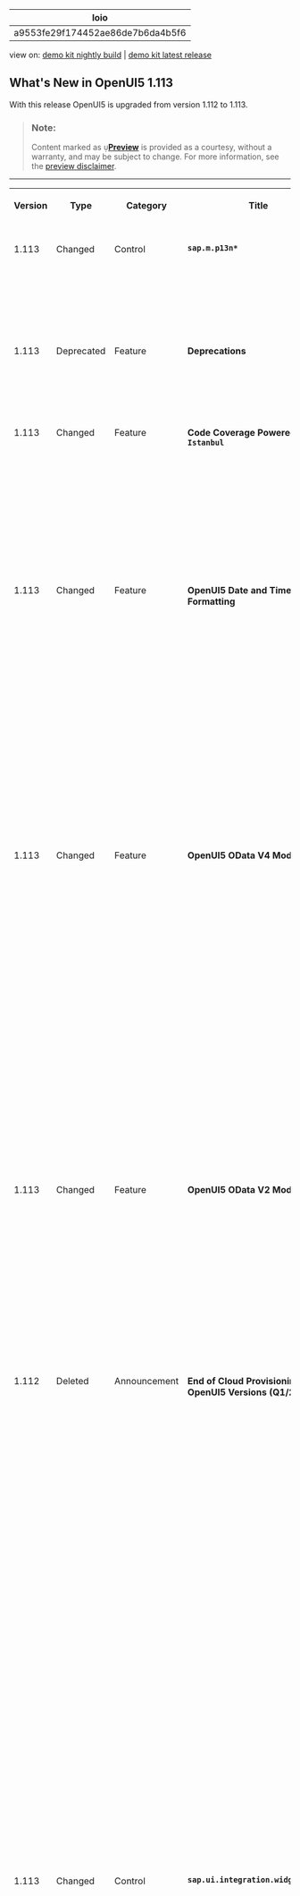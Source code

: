 <!-- loioa9553fe29f174452ae86de7b6da4b5f6 -->

| loio |
| -----|
| a9553fe29f174452ae86de7b6da4b5f6 |

<div id="loio">

view on: [demo kit nightly build](https://sdk.openui5.org/nightly/#/topic/a9553fe29f174452ae86de7b6da4b5f6) | [demo kit latest release](https://sdk.openui5.org/topic/a9553fe29f174452ae86de7b6da4b5f6)</div>

<link rel="stylesheet" type="text/css" href="css/sap-icons.css"/>

## What's New in OpenUI5 1.113

With this release OpenUI5 is upgraded from version 1.112 to 1.113.

> ### Note:  
> Content marked as <span style="color:#666666;"><span class="SAP-icons-V5"></span></span>**[Preview](https://help.sap.com/docs/whats-new-disclaimer)** is provided as a courtesy, without a warranty, and may be subject to change. For more information, see the [preview disclaimer](https://help.sap.com/docs/whats-new-disclaimer).

****


<table>
<tr>
<th valign="top">

Version

</th>
<th valign="top">

Type

</th>
<th valign="top">

Category

</th>
<th valign="top">

Title

</th>
<th valign="top">

Description

</th>
<th valign="top">

Action

</th>
<th valign="top">

Available as of

</th>
</tr>
<tr>
<td valign="top">

1.113 

</td>
<td valign="top">

Changed 

</td>
<td valign="top">

Control 

</td>
<td valign="top">

**`sap.m.p13n*`** 

</td>
<td valign="top">

**`sap.m.p13n*`**

We have further improved the usability and accessibility of the *View Settings* dialog: You can now move items up and down using keyboard shortcuts. For more information, see the [Sample](https://sdk.openui5.org/entity/sap.ui.comp.smarttable.SmartTable/sample/sap.ui.comp.sample.smarttable).

<sub>Changed•Control•Info Only•1.113</sub>

</td>
<td valign="top">

Info Only 

</td>
<td valign="top">

2023-04-20

</td>
</tr>
<tr>
<td valign="top">

1.113 

</td>
<td valign="top">

Deprecated 

</td>
<td valign="top">

Feature 

</td>
<td valign="top">

**Deprecations** 

</td>
<td valign="top">

**Deprecations**

There are currently no major deprecations. For a complete list of all deprecations, see [Deprecated APIs](https://sdk.openui5.org/api/deprecated).

<sub>Deprecated•Feature•Info Only•1.113</sub>

</td>
<td valign="top">

Info Only 

</td>
<td valign="top">

2023-04-20

</td>
</tr>
<tr>
<td valign="top">

1.113 

</td>
<td valign="top">

Changed 

</td>
<td valign="top">

Feature 

</td>
<td valign="top">

**Code Coverage Powered by `Istanbul`** 

</td>
<td valign="top">

**Code Coverage Powered by `Istanbul`**

OpenUI5 already provides a deep integration of `QUnit` and code coverage measurement. We now introduce `Istanbul` as a modern JavaScript code instrumenter, which is intended to eventually replace the former, now legacy solution based on `Blanket.js`.

To start taking advantage of the more future-proof and feature-rich `Istanbul` solution, see the updated [code coverage documentation](Code_Coverage_Measurement_7ef3242.md).

<sub>Changed•Feature•Info Only•1.113</sub>

</td>
<td valign="top">

Info Only 

</td>
<td valign="top">

2023-04-20

</td>
</tr>
<tr>
<td valign="top">

1.113 

</td>
<td valign="top">

Changed 

</td>
<td valign="top">

Feature 

</td>
<td valign="top">

**OpenUI5 Date and Time Formatting** 

</td>
<td valign="top">

**OpenUI5 Date and Time Formatting**

The new version of OpenUI5 introduces the following formatting features:

-   You can now centrally configure calendar week numbering via the new `calendarWeekNumbering` configuration parameter. Note that the `calendarWeekNumbering` format option introduced with OpenUI5 1.108 for `sap.ui.core.format.DateFormat` overrules the central configuration.

    For more information, see [Configuration Options and URL Parameters](Configuration_Options_and_URL_Parameters_91f2d03.md).

-   We provide the new `intervalDelimiter` format option for `sap.ui.core.format.DateFormat`. If an `intervalDelimiter` is set, the locale-specific rules for displaying a range as defined in the Common Locale Data Repository are overruled; the two parts of the range are formatted individually, and the given delimiter is used.


<sub>Changed•Feature•Info Only•1.113</sub>

</td>
<td valign="top">

Info Only 

</td>
<td valign="top">

2023-04-20

</td>
</tr>
<tr>
<td valign="top">

1.113 

</td>
<td valign="top">

Changed 

</td>
<td valign="top">

Feature 

</td>
<td valign="top">

**OpenUI5 OData V4 Model** 

</td>
<td valign="top">

**OpenUI5 OData V4 Model**

The new version of the OpenUI5 OData V4 model introduces the following features:

-   You can now delete nested transient records that were created using the experimental Deep Create feature provided with OpenUI5 1.112. Any initial data handed over to `sap.ui.model.odata.v4.ODataListBinding#create` can now contain nested entities.

    For more information, see the [API Reference](https://sdk.openui5.org/api/sap.ui.model.odata.v4.ODataListBinding/methods/create).

-   In read-only scenarios, you can now combine the experimental hierarchy feature introduced with OpenUI5 1.105 with the `sap.ui.model.odata.v4.Context#setKeepAlive` and `sap.ui.model.odata.v4.ODataModel#getKeepAliveContext` data synchronization methods described in [Data Reuse](Data_Reuse_648e360.md).

    For more information, see the API Reference for [`setKeepAlive`](https://sdk.openui5.org/api/sap.ui.model.odata.v4.Context/methods/setKeepAlive) and [`getKeepAliveContext`](https://sdk.openui5.org/api/sap.ui.model.odata.v4.ODataModel/methods/getKeepAliveContext).

-   The `sap.ui.model.odata.v4.Context#resetChanges` API introduced as an experimental feature with OpenUI5 1.109 is now generally available.

    For more information, see the [API Reference](https://sdk.openui5.org/api/sap.ui.model.odata.v4.Context/methods/resetChanges).


<sub>Changed•Feature•Info Only•1.113</sub>

</td>
<td valign="top">

Info Only 

</td>
<td valign="top">

2023-04-20

</td>
</tr>
<tr>
<td valign="top">

1.113 

</td>
<td valign="top">

Changed 

</td>
<td valign="top">

Feature 

</td>
<td valign="top">

**OpenUI5 OData V2 Model** 

</td>
<td valign="top">

**OpenUI5 OData V2 Model**

You can now prevent the activation of a new inactive entity by using `sap.ui.base.Event#preventDefault` in the handler of the `createActivate` event of an `sap.ui.model.odata.v2.ODataListBinding`. Note that user input into inactive rows is regarded as a pending change by `sap.ui.model.odata.v2.ODataModel#hasPendingChanges`; it can be reset using `sap.ui.model.odata.v2.ODataModel#resetChanges`.

For more information, see the API Reference for [`hasPendingChanges`](https://sdk.openui5.org/api/sap.ui.model.odata.v2.ODataModel/methods/hasPendingChanges), [`resetChanges`](https://sdk.openui5.org/api/sap.ui.model.odata.v2.ODataModel/methods/resetChanges), and [`Event.preventDefault`](https://sdk.openui5.org/api/sap.ui.base.Event/methods/preventDefault).

<sub>Changed•Feature•Info Only•1.113</sub>

</td>
<td valign="top">

Info Only 

</td>
<td valign="top">

2023-04-20

</td>
</tr>
<tr>
<td valign="top">

1.112

</td>
<td valign="top">

Deleted 

</td>
<td valign="top">

Announcement 

</td>
<td valign="top">

**End of Cloud Provisioning for OpenUI5 Versions \(Q1/2023\)** 

</td>
<td valign="top">

**End of Cloud Provisioning for OpenUI5 Versions \(Q1/2023\)**

> ### Note:  
> The following information concerns important upcoming changes for end users. These changes may require end users to adjust and/or test cases to be adapted, but they won't stop or disrupt software or processes.

The following OpenUI5 versions will be removed from the OpenUI5 Content Delivery Network \(CDN\) after the end of Q1/2023.

**Minor Versions Reaching Their End of Cloud Provisioning**

The following versions including all patches will be removed entirely:

-   1.90
-   1.93
-   1.97
-   1.98

Action: Upgrade to a version that’s still in maintenance.

**Patch Versions Reaching Their End of Cloud Provisioning**

The following patches will be removed:

-   Long-term maintenance versions:

    -   1.38.52 to 1.38.53
    -   1.71.40-1.71.43
    -   1.84.20 to 1.84.22
    -   1.96.3 to 1.96.6

    Action: Upgrade to the latest available patch for the respective OpenUI5 version.


For more information, see [UI5 Releases Ending Service in 2023](https://blogs.sap.com/2022/12/05/ui5-releases-ending-service-in-2023/) and [Version Overview](https://sdk.openui5.org/versionoverview.html).

<sub>Deleted•Announcement•Required•1.112</sub>

</td>
<td valign="top">

Required 

</td>
<td valign="top">

2023-03-31

</td>
</tr>
<tr>
<td valign="top">

1.113 

</td>
<td valign="top">

Changed 

</td>
<td valign="top">

Control 

</td>
<td valign="top">

**`sap.ui.integration.widgets.Card`** 

</td>
<td valign="top">

**`sap.ui.integration.widgets.Card`**

-   Using the new `customStateIcon` property, you can now set custom state-icons for the items in Table, List, and Object cards. Before this change, states like `Error`, `Warning`, `Success`, or `Information`, only had default icons. For more information, see the [Table Card](https://sdk.openui5.org/test-resources/sap/ui/integration/demokit/cardExplorer/webapp/index.html#/learn/typesDeclarative/table) section and the [Sample](https://sdk.openui5.org/test-resources/sap/ui/integration/demokit/cardExplorer/webapp/index.html#/explore/table/visibleColumns) in the Card Explorer.

-   Integration cards now support the `IllustratedMessage` control to provide more informative and consistent error messages. When the application is in debug mode \(when the URL parameter `sap-ui-debug=true` is set\), the *Show More* button opens a dialog with relevant additional \(more technical\) information.

-   We have enhanced the Table card with several new properties:

    -   You can use the new `highlight` property to show the state of each table row. Additionally, the `highlightText` property conveys the semantic of this state for better accessibility.
    -   The `additionalText` property gives you the option to display additional text in the table identifier column.

    For more information, see the [Table Card](https://sdk.openui5.org/test-resources/sap/ui/integration/demokit/cardExplorer/webapp/index.html#/learn/typesDeclarative/table) section and the [Sample](https://sdk.openui5.org/test-resources/sap/ui/integration/demokit/cardExplorer/webapp/index.html#/explore/table/highlight) in the Card Explorer. 


<sub>Changed•Control•Info Only•1.113</sub>

</td>
<td valign="top">

Info Only 

</td>
<td valign="top">

2023-04-20

</td>
</tr>
<tr>
<td valign="top">

1.113 

</td>
<td valign="top">

Changed 

</td>
<td valign="top">

Feature 

</td>
<td valign="top">

**`sap.ui.test.Opa5`** 

</td>
<td valign="top">

**`sap.ui.test.Opa5`**

We have introduced a new `fetchWaiter`, which checks for currently ongoing fetch requests.

<sub>Changed•Feature•Info Only•1.113</sub>

</td>
<td valign="top">

Info Only 

</td>
<td valign="top">

2023-04-20

</td>
</tr>
<tr>
<td valign="top">

1.113 

</td>
<td valign="top">

Changed 

</td>
<td valign="top">

Control 

</td>
<td valign="top">

**`sap.m.SuggestionsPopover`** 

</td>
<td valign="top">

**`sap.m.SuggestionsPopover`**

We have restricted the width of input suggestions to a maximum of 40 rem for optimal user experience. Limiting the width of suggestions allows users to easily scan and select options. However, if the input field is wider than 40 rem, the width of the suggestions matches the input’s width.

<sub>Changed•Control•Info Only•1.113</sub>

</td>
<td valign="top">

Info Only 

</td>
<td valign="top">

2023-04-20

</td>
</tr>
<tr>
<td valign="top">

1.113 

</td>
<td valign="top">

Changed 

</td>
<td valign="top">

Control 

</td>
<td valign="top">

**`sap.m.IllustratedMessage`** 

</td>
<td valign="top">

**`sap.m.IllustratedMessage`**

We have introduced a new `Survey` illustration type and four new illustrations to the default illustration set: `sapIllus-Dialog-NoColumnsSet`, `sapIllus-Dot-NoColumnsSet`, `sapIllus-Scene-NoColumnsSet`, and `sapIllus-Spot-NoColumnsSet`. For more information, see the [API Reference](https://sdk.openui5.org/api/sap.m.IllustratedMessage). 

<sub>Changed•Control•Info Only•1.113</sub>

</td>
<td valign="top">

Info Only 

</td>
<td valign="top">

2023-04-20

</td>
</tr>
<tr>
<td valign="top">

1.113 

</td>
<td valign="top">

Changed 

</td>
<td valign="top">

Control 

</td>
<td valign="top">

**`sap.ui.unified.FileUploader`** 

</td>
<td valign="top">

**`sap.ui.unified.FileUploader`**

We have implemented two new methods in the control's API, a trigger to open the native file upload picker and a getter to return the file input type element from the control DOM representation.

For more information, see the [API Reference](https://sdk.openui5.org/api/sap.ui.unified.FileUploader). 

<sub>Changed•Control•Info Only•1.113</sub>

</td>
<td valign="top">

Info Only 

</td>
<td valign="top">

2023-04-20

</td>
</tr>
<tr>
<td valign="top">

1.113 

</td>
<td valign="top">

Changed 

</td>
<td valign="top">

Control 

</td>
<td valign="top">

**`sap.f.SidePanel`** 

</td>
<td valign="top">

**`sap.f.SidePanel`**

We have implemented an **enabled** property to the Side Panel item, which disables the controls and UI elements inside it.

For more information, see the [Sample](https://sdk.openui5.org/entity/sap.f.SidePanel/sample/sap.f.sample.SidePanel). 

<sub>Changed•Control•Info Only•1.113</sub>

</td>
<td valign="top">

Info Only 

</td>
<td valign="top">

2023-04-20

</td>
</tr>
<tr>
<td valign="top">

1.113 

</td>
<td valign="top">

Changed 

</td>
<td valign="top">

Control 

</td>
<td valign="top">

**`sap.m.SinglePlanningCalendar`** 

</td>
<td valign="top">

**`sap.m.SinglePlanningCalendar`**

We have implemented a new mode to select one or more dates in **SinglePlanningCalendar**. Тhe single day option is enabled by default, the multi-date selection option is possible by using a key combination \([Ctrl\] + [Meta key\]  and select the dates\) or by activating the new **MultiDateSelectionMode** property.

For more information, see the [Sample](https://sdk.openui5.org/entity/sap.m.SinglePlanningCalendar/sample/sap.m.sample.SinglePlanningCalendarDateSelection). 

<sub>Changed•Control•Info Only•1.113</sub>

</td>
<td valign="top">

Info Only 

</td>
<td valign="top">

2023-04-20

</td>
</tr>
</table>

**Parent topic:**[Previous Versions](Previous_Versions_6660a59.md "")

**Related Information**  


[What's New in OpenUI5 1.128](What_s_New_in_OpenUI5_1_128_1f76220.md "With this release OpenUI5 is upgraded from version 1.127 to 1.128.")

[What's New in OpenUI5 1.127](What_s_New_in_OpenUI5_1_127_e5e1317.md "With this release OpenUI5 is upgraded from version 1.126 to 1.127.")

[What's New in OpenUI5 1.126](What_s_New_in_OpenUI5_1_126_1d98116.md "With this release OpenUI5 is upgraded from version 1.125 to 1.126.")

[What's New in OpenUI5 1.125](What_s_New_in_OpenUI5_1_125_9d87044.md "With this release OpenUI5 is upgraded from version 1.124 to 1.125.")

[What's New in OpenUI5 1.124](What_s_New_in_OpenUI5_1_124_7f77c3f.md "With this release OpenUI5 is upgraded from version 1.123 to 1.124.")

[What's New in OpenUI5 1.123](What_s_New_in_OpenUI5_1_123_9d00ac7.md "With this release OpenUI5 is upgraded from version 1.122 to 1.123.")

[What's New in OpenUI5 1.122](What_s_New_in_OpenUI5_1_122_5d078da.md "With this release OpenUI5 is upgraded from version 1.121 to 1.122.")

[What's New in OpenUI5 1.121](What_s_New_in_OpenUI5_1_121_91a4a2f.md "With this release OpenUI5 is upgraded from version 1.120 to 1.121.")

[What's New in OpenUI5 1.120](What_s_New_in_OpenUI5_1_120_2359b63.md "With this release OpenUI5 is upgraded from version 1.119 to 1.120.")

[What's New in OpenUI5 1.119](What_s_New_in_OpenUI5_1_119_0b1903a.md "With this release OpenUI5 is upgraded from version 1.118 to 1.119.")

[What's New in OpenUI5 1.118](What_s_New_in_OpenUI5_1_118_3eecbde.md "With this release OpenUI5 is upgraded from version 1.117 to 1.118.")

[What's New in OpenUI5 1.117](What_s_New_in_OpenUI5_1_117_029d3b4.md "With this release OpenUI5 is upgraded from version 1.116 to 1.117.")

[What's New in OpenUI5 1.116](What_s_New_in_OpenUI5_1_116_ebd6f34.md "With this release OpenUI5 is upgraded from version 1.115 to 1.116.")

[What's New in OpenUI5 1.115](What_s_New_in_OpenUI5_1_115_409fde8.md "With this release OpenUI5 is upgraded from version 1.114 to 1.115.")

[What's New in OpenUI5 1.114](What_s_New_in_OpenUI5_1_114_890fce1.md "With this release OpenUI5 is upgraded from version 1.113 to 1.114.")

[What's New in OpenUI5 1.112](What_s_New_in_OpenUI5_1_112_34afc69.md "With this release OpenUI5 is upgraded from version 1.111 to 1.112.")

[What's New in OpenUI5 1.111](What_s_New_in_OpenUI5_1_111_7a67837.md "With this release OpenUI5 is upgraded from version 1.110 to 1.111.")

[What's New in OpenUI5 1.110](What_s_New_in_OpenUI5_1_110_71a855c.md "With this release OpenUI5 is upgraded from version 1.109 to 1.110.")

[What's New in OpenUI5 1.109](What_s_New_in_OpenUI5_1_109_3264bd2.md "With this release OpenUI5 is upgraded from version 1.108 to 1.109.")

[What's New in OpenUI5 1.108](What_s_New_in_OpenUI5_1_108_66e33f0.md "With this release OpenUI5 is upgraded from version 1.107 to 1.108.")

[What's New in OpenUI5 1.107](What_s_New_in_OpenUI5_1_107_d4ff916.md "With this release OpenUI5 is upgraded from version 1.106 to 1.107.")

[What's New in OpenUI5 1.106](What_s_New_in_OpenUI5_1_106_5b497b0.md "With this release OpenUI5 is upgraded from version 1.105 to 1.106.")

[What's New in OpenUI5 1.105](What_s_New_in_OpenUI5_1_105_4d6c00e.md "With this release OpenUI5 is upgraded from version 1.104 to 1.105.")

[What's New in OpenUI5 1.104](What_s_New_in_OpenUI5_1_104_69e567c.md "With this release OpenUI5 is upgraded from version 1.103 to 1.104.")

[What's New in OpenUI5 1.103](What_s_New_in_OpenUI5_1_103_0e98c76.md "With this release OpenUI5 is upgraded from version 1.102 to 1.103.")

[What's New in OpenUI5 1.102](What_s_New_in_OpenUI5_1_102_f038c99.md "With this release OpenUI5 is upgraded from version 1.101 to 1.102.")

[What's New in OpenUI5 1.101](What_s_New_in_OpenUI5_1_101_7733b00.md "With this release OpenUI5 is upgraded from version 1.100 to 1.101.")

[What's New in OpenUI5 1.100](What_s_New_in_OpenUI5_1_100_27dec1d.md "With this release OpenUI5 is upgraded from version 1.99 to 1.100.")

[What's New in OpenUI5 1.99](What_s_New_in_OpenUI5_1_99_4f35848.md "With this release OpenUI5 is upgraded from version 1.98 to 1.99.")

[What's New in OpenUI5 1.98](What_s_New_in_OpenUI5_1_98_d9f16f2.md "With this release OpenUI5 is upgraded from version 1.97 to 1.98.")

[What's New in OpenUI5 1.97](What_s_New_in_OpenUI5_1_97_fa0e282.md "With this release OpenUI5 is upgraded from version 1.96 to 1.97.")

[What's New in OpenUI5 1.96](What_s_New_in_OpenUI5_1_96_7a9269f.md "With this release OpenUI5 is upgraded from version 1.95 to 1.96.")

[What's New in OpenUI5 1.95](What_s_New_in_OpenUI5_1_95_a1aea67.md "With this release OpenUI5 is upgraded from version 1.94 to 1.95.")

[What's New in OpenUI5 1.94](What_s_New_in_OpenUI5_1_94_c40f1e6.md "With this release OpenUI5 is upgraded from version 1.93 to 1.94.")

[What's New in OpenUI5 1.93](What_s_New_in_OpenUI5_1_93_f273340.md "With this release OpenUI5 is upgraded from version 1.92 to 1.93.")

[What's New in OpenUI5 1.92](What_s_New_in_OpenUI5_1_92_1ef345d.md "With this release OpenUI5 is upgraded from version 1.91 to 1.92.")

[What's New in OpenUI5 1.91](What_s_New_in_OpenUI5_1_91_0a2bd79.md "With this release OpenUI5 is upgraded from version 1.90 to 1.91.")

[What's New in OpenUI5 1.90](What_s_New_in_OpenUI5_1_90_91c10c2.md "With this release OpenUI5 is upgraded from version 1.89 to 1.90.")

[What's New in OpenUI5 1.89](What_s_New_in_OpenUI5_1_89_e56cddc.md "With this release OpenUI5 is upgraded from version 1.88 to 1.89.")

[What's New in OpenUI5 1.88](What_s_New_in_OpenUI5_1_88_e15a206.md "With this release OpenUI5 is upgraded from version 1.87 to 1.88.")

[What's New in OpenUI5 1.87](What_s_New_in_OpenUI5_1_87_b506da7.md "With this release OpenUI5 is upgraded from version 1.86 to 1.87.")

[What's New in OpenUI5 1.86](What_s_New_in_OpenUI5_1_86_4c1c959.md "With this release OpenUI5 is upgraded from version 1.85 to 1.86.")

[What's New in OpenUI5 1.85](What_s_New_in_OpenUI5_1_85_1d18eb5.md "With this release OpenUI5 is upgraded from version 1.84 to 1.85.")

[What's New in OpenUI5 1.84](What_s_New_in_OpenUI5_1_84_dc76640.md "With this release OpenUI5 is upgraded from version 1.82 to 1.84.")

[What's New in OpenUI5 1.82](What_s_New_in_OpenUI5_1_82_3a8dd13.md "With this release OpenUI5 is upgraded from version 1.81 to 1.82.")

[What's New in OpenUI5 1.81](What_s_New_in_OpenUI5_1_81_f5e2a21.md "With this release OpenUI5 is upgraded from version 1.80 to 1.81.")

[What's New in OpenUI5 1.80](What_s_New_in_OpenUI5_1_80_8cee506.md "With this release OpenUI5 is upgraded from version 1.79 to 1.80.")

[What's New in OpenUI5 1.79](What_s_New_in_OpenUI5_1_79_99c4cdc.md "With this release OpenUI5 is upgraded from version 1.78 to 1.79.")

[What's New in OpenUI5 1.78](What_s_New_in_OpenUI5_1_78_f09b63e.md "With this release OpenUI5 is upgraded from version 1.77 to 1.78.")

[What's New in OpenUI5 1.77](What_s_New_in_OpenUI5_1_77_c46b439.md "With this release OpenUI5 is upgraded from version 1.76 to 1.77.")

[What's New in OpenUI5 1.76](What_s_New_in_OpenUI5_1_76_aad03b5.md "With this release OpenUI5 is upgraded from version 1.75 to 1.76.")

[What's New in OpenUI5 1.75](What_s_New_in_OpenUI5_1_75_5cbb62d.md "With this release OpenUI5 is upgraded from version 1.74 to 1.75.")

[What's New in OpenUI5 1.74](What_s_New_in_OpenUI5_1_74_c22208a.md "With this release OpenUI5 is upgraded from version 1.73 to 1.74.")

[What's New in OpenUI5 1.73](What_s_New_in_OpenUI5_1_73_231dd13.md "With this release OpenUI5 is upgraded from version 1.72 to 1.73.")

[What's New in OpenUI5 1.72](What_s_New_in_OpenUI5_1_72_521cad9.md "With this release OpenUI5 is upgraded from version 1.71 to 1.72.")

[What's New in OpenUI5 1.71](What_s_New_in_OpenUI5_1_71_a93a6a3.md "With this release OpenUI5 is upgraded from version 1.70 to 1.71.")

[What's New in OpenUI5 1.70](What_s_New_in_OpenUI5_1_70_f073d69.md "With this release OpenUI5 is upgraded from version 1.69 to 1.70.")

[What's New in OpenUI5 1.69](What_s_New_in_OpenUI5_1_69_89a18bd.md "With this release OpenUI5 is upgraded from version 1.68 to 1.69.")

[What's New in OpenUI5 1.68](What_s_New_in_OpenUI5_1_68_f94bf93.md "With this release OpenUI5 is upgraded from version 1.67 to 1.68.")

[What's New in OpenUI5 1.67](What_s_New_in_OpenUI5_1_67_a6b1472.md "With this release OpenUI5 is upgraded from version 1.66 to 1.67.")

[What's New in OpenUI5 1.66](What_s_New_in_OpenUI5_1_66_c9896e9.md "With this release OpenUI5 is upgraded from version 1.65 to 1.66.")

[What's New in OpenUI5 1.65](What_s_New_in_OpenUI5_1_65_0f5acfd.md "With this release OpenUI5 is upgraded from version 1.64 to 1.65.")

[What's New in OpenUI5 1.64](What_s_New_in_OpenUI5_1_64_0e30822.md "With this release OpenUI5 is upgraded from version 1.63 to 1.64.")

[What's New in OpenUI5 1.63](What_s_New_in_OpenUI5_1_63_e8d9da7.md "With this release OpenUI5 is upgraded from version 1.62 to 1.63.")

[What's New in OpenUI5 1.62](What_s_New_in_OpenUI5_1_62_771f4d5.md "With this release OpenUI5 is upgraded from version 1.61 to 1.62.")

[What's New in OpenUI5 1.61](What_s_New_in_OpenUI5_1_61_d991552.md "With this release OpenUI5 is upgraded from version 1.60 to 1.61.")

[What's New in OpenUI5 1.60](What_s_New_in_OpenUI5_1_60_5a0e1f7.md "With this release OpenUI5 is upgraded from version 1.58 to 1.60.")

[What's New in OpenUI5 1.58](What_s_New_in_OpenUI5_1_58_7c927aa.md "With this release OpenUI5 is upgraded from version 1.56 to 1.58.")

[What's New in OpenUI5 1.56](What_s_New_in_OpenUI5_1_56_108b7fd.md "With this release OpenUI5 is upgraded from version 1.54 to 1.56.")

[What's New in OpenUI5 1.54](What_s_New_in_OpenUI5_1_54_c838330.md "With this release OpenUI5 is upgraded from version 1.52 to 1.54.")

[What's New in OpenUI5 1.52](What_s_New_in_OpenUI5_1_52_849e1b6.md "With this release OpenUI5 is upgraded from version 1.50 to 1.52.")

[What's New in OpenUI5 1.50](What_s_New_in_OpenUI5_1_50_759e9f3.md "With this release OpenUI5 is upgraded from version 1.48 to 1.50.")

[What's New in OpenUI5 1.48](What_s_New_in_OpenUI5_1_48_fa1efac.md "With this release OpenUI5 is upgraded from version 1.46 to 1.48.")

[What's New in OpenUI5 1.46](What_s_New_in_OpenUI5_1_46_6307539.md "With this release OpenUI5 is upgraded from version 1.44 to 1.46.")

[What's New in OpenUI5 1.44](What_s_New_in_OpenUI5_1_44_a0cb7a0.md "With this release OpenUI5 is upgraded from version 1.42 to 1.44.")

[What's New in OpenUI5 1.42](What_s_New_in_OpenUI5_1_42_468b05d.md "With this release OpenUI5 is upgraded from version 1.40 to 1.42.")

[What's New in OpenUI5 1.40](What_s_New_in_OpenUI5_1_40_fbab50e.md "With this release OpenUI5 is upgraded from version 1.38 to 1.40.")

[What's New in OpenUI5 1.38](What_s_New_in_OpenUI5_1_38_f218918.md "With this release OpenUI5 is upgraded from version 1.36 to 1.38.")

